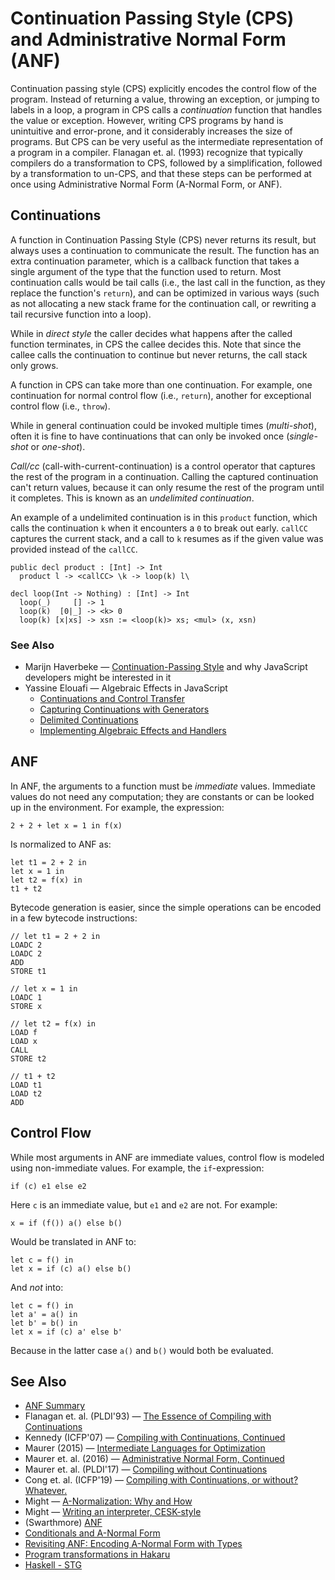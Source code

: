 # Continuation Passing Style (CPS) and Administrative Normal Form (ANF) 
Continuation passing style (CPS) explicitly encodes the control flow of the program. Instead of returning a value, throwing an exception, or jumping to labels in a loop, a program in CPS calls a _continuation_ function that handles the value or exception. However, writing CPS programs by hand is unintuitive and error-prone, and it considerably increases the size of programs. But CPS can be very useful as the intermediate representation of a program in a compiler. Flanagan et. al. (1993) recognize that typically compilers do a transformation to CPS, followed by a simplification, followed by a transformation to un-CPS, and that these steps can be performed at once using Administrative Normal Form (A-Normal Form, or ANF).

## Continuations
A function in Continuation Passing Style (CPS) never returns its result, but always uses a continuation to communicate the result. The function has an extra continuation parameter, which is a callback function that takes a single argument of the type that the function used to return. Most continuation calls would be tail calls (i.e., the last call in the function, as they replace the function's `return`), and can be optimized in various ways (such as not allocating a new stack frame for the continuation call, or rewriting a tail recursive function into a loop).

While in _direct style_ the caller decides what happens after the called function terminates, in CPS the callee decides this. Note that since the callee calls the continuation to continue but never returns, the call stack only grows.

A function in CPS can take more than one continuation. For example, one continuation for normal control flow (i.e., `return`), another for exceptional control flow (i.e., `throw`).

While in general continuation could be invoked multiple times (_multi-shot_), often it is fine to have continuations that can only be invoked once (_single-shot_ or _one-shot_).

_Call/cc_ (call-with-current-continuation) is a control operator that captures the rest of the program in a continuation. Calling the captured continuation can't return values, because it can only resume the rest of the program until it completes. This is known as an _undelimited continuation_.

An example of a undelimited continuation is in this `product` function, which calls the continuation `k` when it encounters a `0` to break out early. `callCC` captures the current stack, and a call to `k` resumes as if the given value was provided instead of the `callCC`. 

```
public decl product : [Int] -> Int
  product l -> <callCC> \k -> loop(k) l\

decl loop(Int -> Nothing) : [Int] -> Int
  loop(_)     [] -> 1
  loop(k)  [0|_] -> <k> 0
  loop(k) [x|xs] -> xsn := <loop(k)> xs; <mul> (x, xsn)
```

### See Also

- Marijn Haverbeke — [Continuation-Passing Style](https://marijnhaverbeke.nl/cps/) and why JavaScript developers might be interested in it
- Yassine Elouafi — Algebraic Effects in JavaScript
  - [Continuations and Control Transfer](https://gist.github.com/yelouafi/57825fdd223e5337ba0cd2b6ed757f53)
  - [Capturing Continuations with Generators](https://gist.github.com/yelouafi/bbc559aef92f00d9682b8d0531a36503)
  - [Delimited Continuations](https://gist.github.com/yelouafi/7261da07c97c5e6322da3894f6ea60e2)
  - [Implementing Algebraic Effects and Handlers](https://gist.github.com/yelouafi/5f8550b887ab7ffcf3284602330bd37d)


## ANF

In ANF, the arguments to a function must be _immediate_ values. Immediate values do not need any computation; they are constants or can be looked up in the environment. For example, the expression:

    2 + 2 + let x = 1 in f(x)

Is normalized to ANF as:

    let t1 = 2 + 2 in
    let x = 1 in
    let t2 = f(x) in
    t1 + t2

Bytecode generation is easier, since the simple operations can be encoded in a few bytecode instructions:

    // let t1 = 2 + 2 in
    LOADC 2
    LOADC 2
    ADD
    STORE t1

    // let x = 1 in
    LOADC 1
    STORE x

    // let t2 = f(x) in
    LOAD f
    LOAD x
    CALL
    STORE t2

    // t1 + t2
    LOAD t1
    LOAD t2
    ADD

## Control Flow
While most arguments in ANF are immediate values, control flow is modeled using non-immediate values. For example, the `if`-expression:

    if (c) e1 else e2

Here `c` is an immediate value, but `e1` and `e2` are not. For example:

    x = if (f()) a() else b()

Would be translated in ANF to:

    let c = f() in
    let x = if (c) a() else b()

And _not_ into:

    let c = f() in
    let a' = a() in
    let b' = b() in
    let x = if (c) a' else b'

Because in the latter case `a()` and `b()` would both be evaluated.


## See Also
- [ANF Summary](https://www.reddit.com/r/ProgrammingLanguages/comments/8ggx2n/is_llvm_a_good_backend_for_functional_languages/dybo3rl/)
- Flanagan et. al. (PLDI'93) — [The Essence of Compiling with Continuations](http://users.soe.ucsc.edu/~cormac/papers/pldi93.pdf)
- Kennedy (ICFP'07) — [Compiling with Continuations, Continued](https://dl.acm.org/doi/10.1145/1291220.1291179)
- Maurer (2015) — [Intermediate Languages for Optimization](https://www.cs.uoregon.edu/Reports/AREA-201512-Maurer.pdf)
- Maurer et. al. (2016) — [Administrative Normal Form, Continued](https://ix.cs.uoregon.edu/~pdownen/publications/anf-continued.pdf)
- Maurer et. al. (PLDI'17) — [Compiling without Continuations](https://ix.cs.uoregon.edu/~pdownen/publications/pldi17_appendix.pdf)
- Cong et. al. (ICFP'19) — [Compiling with Continuations, or without? Whatever.](https://www.cs.purdue.edu/homes/rompf/papers/cong-icfp19.pdf)
- Might — [A-Normalization: Why and How](http://matt.might.net/articles/a-normalization/)
- Might — [Writing an interpreter, CESK-style](http://matt.might.net/articles/cesk-machines/)
- (Swarthmore) [ANF](https://www.cs.swarthmore.edu/~jpolitz/cs75/s16/n_anf-tutorial.html)
- [Conditionals and A-Normal Form](https://course.ccs.neu.edu/cs4410sp19/lec_anf_notes.html)
- [Revisiting ANF: Encoding A-Normal Form with Types](https://course.ccs.neu.edu/cs4410sp19/lec_anf-redux_notes.html)
- [Program transformations in Hakaru](https://hakaru-dev.github.io/internals/transforms/)
- [Haskell - STG](https://gitlab.haskell.org/ghc/ghc/-/wikis/commentary/compiler/generated-code)